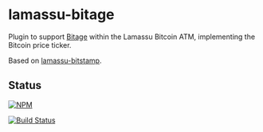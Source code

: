 # lamassu-bitage

Plugin to support [Bitage][bitage] within the Lamassu Bitcoin ATM,
implementing the Bitcoin price ticker.

Based on [lamassu-bitstamp][lb].

## Status

[![NPM](https://nodei.co/npm/lamassu-bitage.png)](https://nodei.co/npm/lamassu-bitage/)

[![Build Status](https://travis-ci.org/imrehg/lamassu-bitage.svg?branch=master)](https://travis-ci.org/imrehg/lamassu-bitage)

[bitage]: http://bitage.tw/ "Bitage Bitcoin Exchange homepage"
[lb]: https://github.com/lamassu/lamassu-bitstamp "Lamassu Bitstamp repository"
